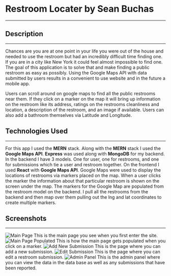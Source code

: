 # Restroom Locater by Sean Buchas
---

## Description
---
Chances are you are at one point in your life you were out of the house and needed to use the restroom but had an incredibly difficult time finding one. If you are in a city like New York it could feel almost impossible to find one. The goal of this application is to solve that and make finding a public restroom as easy as possibly. Using the Google Maps API with data submitted by users results in a convenient to use website and in the future a mobile app. 

Users can scroll around on google maps to find all the public restrooms near them. If they click on a marker on the map it will bring up information on the restroom like its address, ratings on the restrooms cleanliness and location, a description of the restroom, and an image if available. Users can also add a bathroom themselves via Latitude and Longitude. 

## Technologies Used
---
For this app I used the **MERN** stack. Along with the **MERN** stack I used the **Google Maps API**. **Express** was used along with **MongoDB** for my backend. In the backend I have 3 models. One for user, one for restrooms, and one for submissions which tie a user and restroom together. On the frontend I used **React** with **Google Maps API**. Google Maps were used to display the locations of restrooms via markers placed on the map. When a user clicks the marker the information about that particular restroom is shown on the screen under the map. The markers for the Google Map are populated from the restroom model on the backend. I pull all the restrooms from the backend and then map over them pulling out the lng and lat coordinates to create multiple markers. 

## Screenshots
---
![Main Page](https://i.imgur.com/Y8RcZMl.png)
This is the main page you see when you first enter the site.
![Main Page Populated](https://i.imgur.com/Lx66CLy.png)
This is how the main page gets populated when you click on a marker.
![Add New Submission](https://i.imgur.com/bLHb3It.png)
This is the page where you can add a new submission.
![Edit Submission](https://i.imgur.com/g7yHsx2.png)
This is the page where you can edit a restroom submission.
![Admin Panel](https://i.imgur.com/ufNANkV.png)
This is the admin panel where you can view the data in the data base as well as any submissions that have been reported.